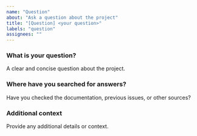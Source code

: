 ```yaml
---
name: "Question"
about: "Ask a question about the project"
title: "[Question] <your question>"
labels: "question"
assignees: ""
---
```


### What is your question?
A clear and concise question about the project.

### Where have you searched for answers?
Have you checked the documentation, previous issues, or other sources?

### Additional context
Provide any additional details or context.
